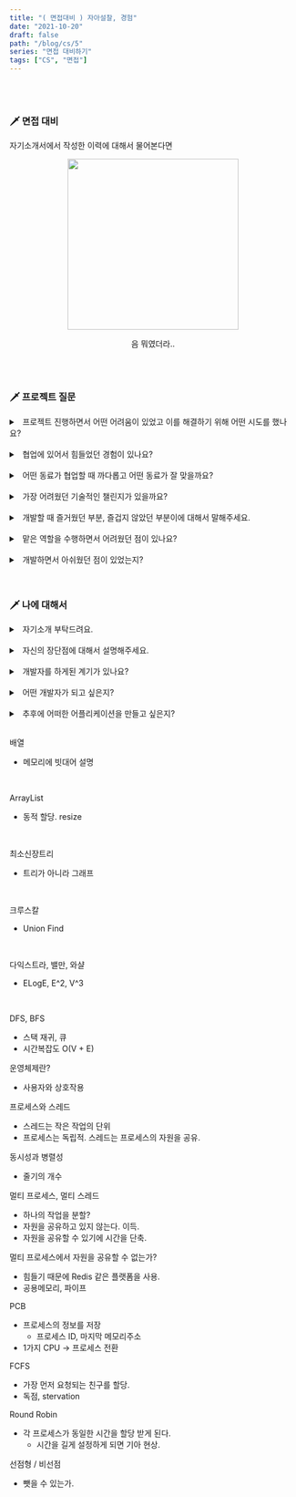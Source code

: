 ```yaml
---
title: "( 면접대비 ) 자아설찰, 경험"
date: "2021-10-20"
draft: false
path: "/blog/cs/5"
series: "면접 대비하기"
tags: ["CS", "면접"]
---
```


<br>
<br>

### 🗡 면접 대비

자기소개서에서 작성한 이력에 대해서 물어본다면

<div style="text-align:center">
  <img src="https://c.tenor.com/I73KjOkY0CgAAAAC/smirk-adorable.gif" height="300">
  <p>음 뭐였더라..</p>
</div>

<br>
<br>

### 🗡 프로젝트 질문

<details>
<summary>&nbsp; 프로젝트 진행하면서 어떤 어려움이 있었고 이를 해결하기 위해 어떤 시도를 했나요?</summary>
<p>

- **예상치 못한, 원인을 파악하기 어려운 버그**
  - 차근차근 발생 원인에 대해서 리스트업
  - 다양한 키워드로 해결방안 모색
  - 주변 개발자에게 물어보기
  - 예시. M1 iOS앱 빌드
-

</p>
</details>

<br>

<details>
<summary>&nbsp; 협업에 있어서 힘들었던 경험이 있나요?</summary>
<p>

- **즉각적인 피드벡이 안되는 문제**
  - 사이드 프로젝트 진행하는데
  - 요청을 최대한 상세히 내용을 작성하고 이모티콘을 활용해서 체킹여부를 명확하게 표시했다.

</p>
</details>

<br>

<details>
<summary>&nbsp; 어떤 동료가 협업할 때 까다롭고 어떤 동료가 잘 맞을까요?</summary>
<p>

- **의견을 주고 받기 힘든**
  - 코드 컨벤션이나 기능을 구현하는 로직에 있어서 제대로 의견이 공유가 안되면 결국 각자 생각대로 코딩하고 코드가 합쳐지기 어려워진다.
  - 예시. 벼룩시장 프로젝트를 하면서 TimePicker 컴포넌트를 같이 재활용하려 했으나 상태를 관리하는 부분이 달라서 결국 따로 따로 컴포넌트를 구현하게 되었다.

</p>
</details>

<br>

<details>
<summary>&nbsp; 가장 어려웠던 기술적인 챌린지가 있을까요?</summary>
<p>

- React Native에 CodePush 적용하기
- Atomic과 Presentation Container 패턴을 결합한 시도

</p>
</details>

<br>

<details>
<summary>&nbsp; 개발할 때 즐거웠던 부분, 즐겁지 않았던 부분이에 대해서 말해주세요.</summary>
<p>

- 재활용성이 높은 모듈을 만들 때
- 인프라 환경을 구축할 때 (M1에서 ReactNative build)

</p>
</details>

<br>

<details>
<summary>&nbsp; 맡은 역할을 수행하면서 어려웠던 점이 있나요?</summary>
<p>

- 경험이 없는 부분에 대해서 결정하고 구현해야 할 때
  - 예시. [ 걸어서 동네속으로 ] 지도 API, 개발 프레임워크 선택
  - 예시. [ 셀윅하우스 ] 자동 업데이트
  - 노력한 부분. 다각적인 리서치하여 현 상황에 맞는 플랜 A, B를 설정하고 개발을 시작했다.

</p>
</details>

<br>

<details>
<summary>&nbsp; 개발하면서 아쉬웠던 점이 있었는지?</summary>
<p>

- 프로젝트를 시작하기 전에 사용할 모듈에 대해서 더 체계적인 리서치가 부족

</p>
</details>

<br>
<br>

### 🗡 나에 대해서

<details>
<summary>&nbsp; 자기소개 부탁드려요.</summary>
<p>

- 만나뵙게 되어서 반갑습니다. 이번 ㅇㅇㅇ에 지원하게된 김평안입니다.
- 저는 제가 좋아하고 잘하는 코딩을 통해서 주변 사람들에게 도움을 주고 싶습니다.
- 자연스럽게 사람들과 가까이 맞닿는 프론트엔드에 관심을 갖게 되었고 복잡했던 것을 단순하고 간편하게 만들어주는 프론트엔드의 매력에 빠졌습니다.
- (약 500명이 사용한 학교 중고도서 예약 사이트, 사내의 관리자페이지, 1000명 정도가 사용하고 있는 앱)
- 개발자에게 친화적인 코드에 대해 고민 (재활용성이 높은)
- ㅇㅇㅇ가 만들고 있는 유익한 서비스들과 자유로운 협업문화에 이끌리어 ㅇㅇㅇ에 지원하게되었습니다.

</p>
</details>

<br>

<details>
<summary>&nbsp; 자신의 장단점에 대해서 설명해주세요.</summary>
<p>

- **어느 환경에서든 잘 적응할 수 있다.**
  - 중국, 싱가폴, 캐나다에서 생활했었고 이사를 20번 넘겨 다니면서 다양한 환경의 사람들과 늘 원만한 관계를 유지했다.
  - 주어진 상황에 대해서 불평하기보단 내가 할 수 있는 것에 집중해서 즐겁게 보냈다.
  - 새로운 환경과 도전에 대한 두려움이 없다. + 주체적
- **부가적인 것에 욕심을 낸다.**
  - 완벽주의적 성향을 갖고 있어 부가적인 것에 시간을 많이 할애하게 된다. 시간이 촉박한 상황에서 사소한 부분을 넘어가지 못하고 메인 기능 개발이 늦어지는 문제발생.
  - 노력하고 있는 것. 진행할 작업단위를 계속 리스트업하여 우선순위에 따라서 작업을 진행.
  - 더 완성도 높은 작업물을 만들어 낼 수 있었다.
  - 예시. 타임피커, 커스텀 알림창

</p>
</details>

<br>

<details>
<summary>&nbsp; 개발자를 하게된 계기가 있나요?</summary>
<p>

- 컴퓨터에 관심이 많았다 -> 옛날 게임 시스템 파일 건드려서 치트를 쓴 경험
- 고2 때 전공을 선택하면서 -> 소프트웨어로 사람들에게 유의미한 편리를 제공할 수 있음
- 프로그래밍이 재밋다 -> 학창시절 수학을 좋아하게 된 이유

</p>
</details>

<br>

<details>
<summary>&nbsp; 어떤 개발자가 되고 싶은지?</summary>
<p>

- 편하게 소통할 수 있는 개발자.
  - 주변 사람들과 거리낌없이 생각을 공유하고 같이 고민을 하고 싶습니다.

</p>
</details>

<br>

<details>
<summary>&nbsp; 추후에 어떠한 어플리케이션을 만들고 싶은지?</summary>
<p>

- 사람들에게 유의미한 서비스를 제공
- 사용자가 원하는 것을 가장 간편하게 제공
  - 토스의 새로운 고객경험. 너무 간편한 나머지 복잡했던 이전으로 돌아갈 수 없는 플랫폼.

</p>
</details>

<br>

배열

- 메모리에 빗대어 설명

<br>

ArrayList

- 동적 할당. resize

<br>

최소신장트리

- 트리가 아니라 그래프

<br>

크루스칼

- Union Find

<br>

다익스트라, 밸만, 와샬

- ELogE, E^2, V^3

<br>

DFS, BFS

- 스택 재귀, 큐
- 시간복잡도 O(V + E)



운영체제란?
- 사용자와 상호작용

프로세스와 스레드
- 스레드는 작은 작업의 단위
- 프로세스는 독립적. 스레드는 프로세스의 자원을 공유.

동시성과 병렬성
- 줄기의 개수

멀티 프로세스, 멀티 스레드
- 하나의 작업을 분할?
- 자원을 공유하고 있지 않는다. 이득. 
- 자원을 공유할 수 있기에 시간을 단축.

멀티 프로세스에서 자원을 공유할 수 없는가?
- 힘들기 때문에 Redis 같은 플랫폼을 사용. 
- 공용메모리, 파이프

PCB
- 프로세스의 정보를 저장
  - 프로세스 ID, 마지막 메모리주소
- 1가지 CPU -> 프로세스 전환

FCFS
- 가장 먼저 요청되는 친구를 할당.
- 독점, stervation
  
Round Robin
- 각 프로세스가 동일한 시간을 할당 받게 된다.
  - 시간을 길게 설정하게 되면 기아 현상.

선점형 / 비선점
- 뺏을 수 있는가.


